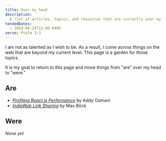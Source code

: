 ```yaml
---
title: Over my head
description:
  A list of articles, topics, and resources that are currently over my head
tendedDates:
  - 2020-04-24T12:00-0400
verse: Psalm 3:3
---
```


I am not as talented as I wish to be. As a result, I come across things on the
web that are beyond my current level. This page is a garden for those topics.

It is my goal to return to this page and move things from "are" over my head to
"were."

## Are

- [_Profiling React.js Performance_](https://addyosmani.com/blog/profiling-react-js/)
  by Addy Osmani
- [_IndieWeb Link Sharing_](https://mxb.dev/blog/indieweb-link-sharing/) by Max
  Böck

## Were

_None yet_
